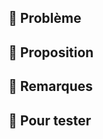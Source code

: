 ## :unicorn: Problème
<!-- Décrivez ici le besoin ou l'intention couvert par cette Pull Request. -->

## :robot: Proposition
<!-- Ajoutez à cet endroit, si nécessaire, des détails concernant la solution technique retenue et mise en oeuvre, des difficultés ou problèmes rencontrés. -->

## :rainbow: Remarques
<!-- Des infos supplémentaires, trucs et astuces ? -->

## :100: Pour tester
<!-- Les instructions pour reproduire le problème, les profils de test, le parcours spécifique à utiliser, etc. -->

